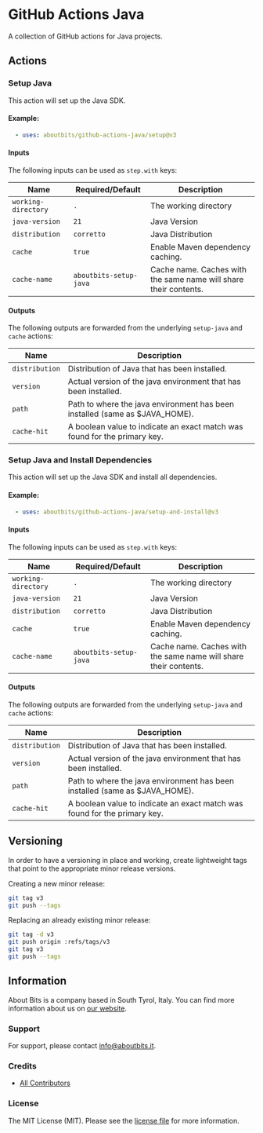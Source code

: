 # GitHub Actions Java

A collection of GitHub actions for Java projects.

## Actions

### Setup Java

This action will set up the Java SDK.

#### Example:

```yaml
  - uses: aboutbits/github-actions-java/setup@v3
```

#### Inputs

The following inputs can be used as `step.with` keys:

| Name                | Required/Default       | Description                                                      |
|---------------------|------------------------|------------------------------------------------------------------|
| `working-directory` | `.`                    | The working directory                                            |
| `java-version`      | `21`                   | Java Version                                                     |
| `distribution`      | `corretto`             | Java Distribution                                                |
| `cache`             | `true`                 | Enable Maven dependency caching.                                 |
| `cache-name`        | `aboutbits-setup-java` | Cache name. Caches with the same name will share their contents. |

#### Outputs

The following outputs are forwarded from the underlying `setup-java` and `cache` actions:

| Name           | Description                                                                 |
|----------------|-----------------------------------------------------------------------------|
| `distribution` | Distribution of Java that has been installed.                               |
| `version`      | Actual version of the java environment that has been installed.             |
| `path`         | Path to where the java environment has been installed (same as $JAVA_HOME). |
| `cache-hit`    | A boolean value to indicate an exact match was found for the primary key.   |

### Setup Java and Install Dependencies

This action will set up the Java SDK and install all dependencies.

#### Example:

```yaml
  - uses: aboutbits/github-actions-java/setup-and-install@v3
```

#### Inputs

The following inputs can be used as `step.with` keys:

| Name                | Required/Default       | Description                                                      |
|---------------------|------------------------|------------------------------------------------------------------|
| `working-directory` | `.`                    | The working directory                                            |
| `java-version`      | `21`                   | Java Version                                                     |
| `distribution`      | `corretto`             | Java Distribution                                                |
| `cache`             | `true`                 | Enable Maven dependency caching.                                 |
| `cache-name`        | `aboutbits-setup-java` | Cache name. Caches with the same name will share their contents. |

#### Outputs

The following outputs are forwarded from the underlying `setup-java` and `cache` actions:

| Name           | Description                                                                 |
|----------------|-----------------------------------------------------------------------------|
| `distribution` | Distribution of Java that has been installed.                               |
| `version`      | Actual version of the java environment that has been installed.             |
| `path`         | Path to where the java environment has been installed (same as $JAVA_HOME). |
| `cache-hit`    | A boolean value to indicate an exact match was found for the primary key.   |

## Versioning

In order to have a versioning in place and working, create lightweight tags that point to the appropriate minor release
versions.

Creating a new minor release:

```bash
git tag v3
git push --tags
```

Replacing an already existing minor release:

```bash
git tag -d v3
git push origin :refs/tags/v3
git tag v3
git push --tags
```

## Information

About Bits is a company based in South Tyrol, Italy. You can find more information about us
on [our website](https://aboutbits.it).

### Support

For support, please contact [info@aboutbits.it](mailto:info@aboutbits.it).

### Credits

- [All Contributors](../../contributors)

### License

The MIT License (MIT). Please see the [license file](license.md) for more information.
